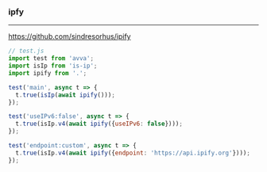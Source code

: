 ### ipfy
---
https://github.com/sindresorhus/ipify

```js
// test.js
import test from 'avva';
import isIp from 'is-ip';
import ipify from '.';

test('main', async t => {
  t.true(isIp(await ipify()));
});

test('useIPv6:false', async t => {
  t.true(isIp.v4(await ipify({useIPv6: false})));
});

test('endpoint:custom', async t => {
  t.true(isIp.v4(await ipify({endpoint: 'https://api.ipify.org'})));
});


```

```
```

```
```



